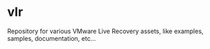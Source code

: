 # vlr
Repository for various VMware Live Recovery assets, like examples, samples, documentation, etc...

